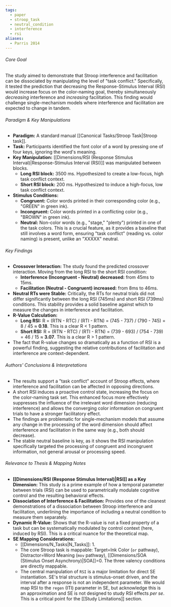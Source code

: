 ```yaml
---
tags:
  - paper
  - stroop_task
  - neutral_condition
  - interference
  - rsi
aliases:
  - Parris 2014
---
```

###### Core Goal
The study aimed to demonstrate that Stroop interference and facilitation can be dissociated by manipulating the level of "task conflict." Specifically, it tested the prediction that decreasing the Response-Stimulus Interval (RSI) would increase focus on the color-naming goal, thereby simultaneously *decreasing* interference and *increasing* facilitation. This finding would challenge single-mechanism models where interference and facilitation are expected to change in tandem.

###### Paradigm & Key Manipulations

*   **Paradigm:** A standard manual [[Canonical Tasks/Stroop Task|Stroop task]].
*   **Task:** Participants identified the font color of a word by pressing one of four keys, ignoring the word's meaning.
*   **Key Manipulation:** [[Dimensions/RSI (Response Stimulus Interval)|Response-Stimulus Interval (RSI)]] was manipulated between blocks.
    *   **Long RSI block:** 3500 ms. Hypothesized to create a low-focus, high task conflict context.
    *   **Short RSI block:** 200 ms. Hypothesized to induce a high-focus, low task conflict context.
*   **Stimulus Conditions:**
    *   **Congruent:** Color words printed in their corresponding color (e.g., "GREEN" in green ink).
    *   **Incongruent:** Color words printed in a conflicting color (e.g., "BROWN" in green ink).
    *   **Neutral:** Non-color words (e.g., "stage," "plenty") printed in one of the task colors. This is a crucial feature, as it provides a baseline that still involves a word form, ensuring "task conflict" (reading vs. color naming) is present, unlike an "XXXXX" neutral.

###### Key Findings

*   **Crossover Interaction:** The study found the predicted crossover interaction. Moving from the long RSI to the short RSI condition:
    *   **Interference (Incongruent - Neutral) decreased:** from 45ms to 15ms.
    *   **Facilitation (Neutral - Congruent) increased:** from 8ms to 46ms.
*   **Neutral RTs were Stable:** Critically, the RTs for neutral trials did not differ significantly between the long RSI (745ms) and short RSI (739ms) conditions. This stability provides a solid baseline against which to measure the changes in interference and facilitation.
*   **R-Value Calculation:**
    *   **Long RSI:** R = (RTN - RTC) / (RTI - RTN) = (745 - 737) / (790 - 745) = 8 / 45 ≈ **0.18**. This is a clear R < 1 pattern.
    *   **Short RSI:** R = (RTN - RTC) / (RTI - RTN) = (739 - 693) / (754 - 739) = 46 / 15 ≈ **3.07**. This is a clear R > 1 pattern.
*   The fact that R-value changes so dramatically as a function of RSI is a powerful finding, suggesting the relative contributions of facilitation and interference are context-dependent.

###### Authors' Conclusions & Interpretations

*   The results support a "task conflict" account of Stroop effects, where interference and facilitation can be affected in opposing directions.
*   A short RSI induces a proactive control state, increasing the focus on the color-naming task set. This enhanced focus more effectively suppresses the influence of the irrelevant word dimension (reducing interference) and allows the converging color information on congruent trials to have a stronger facilitatory effect.
*   The findings are problematic for single-mechanism models that assume any change in the processing of the word dimension should affect interference and facilitation in the same way (e.g., both should decrease).
*   The stable neutral baseline is key, as it shows the RSI manipulation specifically targeted the processing of congruent and incongruent information, not general arousal or processing speed.

###### Relevance to Thesis & Mapping Notes

*   **[[Dimensions/RSI (Response Stimulus Interval)|RSI]] as a Key Dimension:** This study is a prime example of how a temporal parameter between trials (RSI) can be used to parametrically modulate cognitive control and the resulting behavioral effects.
*   **Dissociation of Interference & Facilitation:** Provides one of the cleanest demonstrations of a dissociation between Stroop interference and facilitation, underlining the importance of including a neutral condition to measure them separately.
*   **Dynamic R-Value:** Shows that the R-value is not a fixed property of a task but can be systematically modulated by control context (here, induced by RSI). This is a critical nuance for the theoretical map.
*   **SE Mapping Considerations:**
    *   [[Dimensions/N_Tasks|N_Tasks]]: 1.
    *   The core Stroop task is mappable: Target=Ink Color (`or` pathway), Distractor=Word Meaning (`mov` pathway), [[Dimensions/SOA (Stimulus Onset Asynchrony)|SOA]]=0. The three valency conditions are directly mappable.
    *   The central manipulation of `RSI` is a major limitation for direct SE instantiation. SE's trial structure is stimulus-onset driven, and the interval after a response is not an independent parameter. We would map RSI to the `regen` (ITI) parameter in SE, but acknowledge this is an approximation and SE is not designed to study RSI effects *per se*. This is a critical point for the [[Study Limitations]] section.